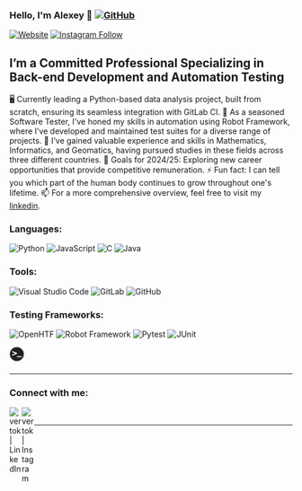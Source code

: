 ### Hello, I'm Alexey 👋 [![GitHub](https://img.shields.io/badge/GitHub-100000?style=for-the-badge&logo=github&logoColor=white)][github]

[![Website](https://img.shields.io/badge/LinkedIn-0077B5?style=for-the-badge&logo=linkedin&logoColor=white)][linkedin]
[![Instagram Follow](https://img.shields.io/badge/Instagram-E4405F?style=for-the-badge&logo=instagram&logoColor=white)][instagram]


## I’m a Committed Professional Specializing in Back-end Development and Automation Testing

🖥️ Currently leading a Python-based data analysis project, built from scratch, ensuring its seamless integration with GitLab CI.
🤖 As a seasoned Software Tester, I've honed my skills in automation using Robot Framework, where I’ve developed and maintained test suites for a diverse range of projects. 
🌱 I’ve gained valuable experience and skills in Mathematics, Informatics, and Geomatics, having pursued studies in these fields across three different countries.
🥅 Goals for 2024/25: Exploring new career opportunities that provide competitive remuneration.
⚡ Fun fact: I can tell you which part of the human body continues to grow throughout one's lifetime.
📫 For a more comprehensive overview, feel free to visit my [linkedin].


### Languages:

![Python](https://img.shields.io/badge/Python-3776AB?style=for-the-badge&logo=python&logoColor=white)
![JavaScript](https://img.shields.io/static/v1?style=for-the-badge&message=JavaScript&color=222222&logo=JavaScript&logoColor=F7DF1E&label=)
![C](https://img.shields.io/badge/C-00599C?style=for-the-badge&logo=c&logoColor=white)
![Java](https://img.shields.io/badge/Java-ED8B00?style=for-the-badge&logo=java&logoColor=white)

### Tools:

![Visual Studio Code](https://img.shields.io/static/v1?style=for-the-badge&message=Visual+Studio+Code&color=007ACC&logo=Visual+Studio+Code&logoColor=FFFFFF&label=)
![GitLab](https://img.shields.io/badge/GitLab-330F63?style=for-the-badge&logo=gitlab&logoColor=white)
![GitHub](https://img.shields.io/badge/GitHub-100000?style=for-the-badge&logo=github&logoColor=white)

### Testing Frameworks:

![OpenHTF](https://img.shields.io/static/v1?style=for-the-badge&message=OpenHTF&color=green&label=)
![Robot Framework](https://img.shields.io/static/v1?style=for-the-badge&message=Robot+Framework&color=000000&logo=Robot+Framework&logoColor=FFFFFF&label=)
![Pytest](https://img.shields.io/static/v1?style=for-the-badge&message=Pytest&color=blue&logo=pytest&logoColor=white&label=)
![JUnit](https://img.shields.io/static/v1?style=for-the-badge&message=JUnit5&color=25A162&logo=JUnit5&logoColor=FFFFFF&label=)

<img align="left" alt="Terminal" width="26px" src="https://raw.githubusercontent.com/github/explore/80688e429a7d4ef2fca1e82350fe8e3517d3494d/topics/terminal/terminal.png" />

<br />
<br />

---

### Connect with me:

[<img align="left" alt="vertok | LinkedIn" width="22px" src="https://cdn.jsdelivr.net/npm/simple-icons@v3/icons/linkedin.svg" />][linkedin]
[<img align="left" alt="vertok | Instagram" width="22px" src="https://cdn.jsdelivr.net/npm/simple-icons@v3/icons/instagram.svg" />][instagram]

<br />

---

[github]: https://github.com/alexey-obukhov/alexey-obukhov
[linkedin]: https://www.linkedin.com/in/alexeyobukhov
[instagram]: https://instagram.com/vertok
